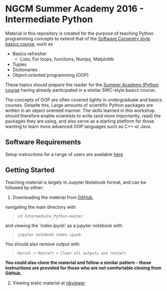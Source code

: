 NGCM Summer Academy 2016 - Intermediate Python
==============================================

Material in this repository is created for the purpose of teaching Python programming concepts to extend that of the [Software Carpentry style basics course](https://github.com/softwaresaved/NGCMGSoton-2015-06-21), such as

* Basics refresher
	- Lists, For loops, functions, Numpy, Matplotlib
* Tuples
* Dictionaries
* Object-oriented programming (OOP)

These topics should prepare the reader for the [Summer Academy IPython course](https://github.com/jupyter/ngcm-tutorial) having already participated in a similar SWC-style basics course. 

The concepts of OOP are often covered lightly in undergraduate and basics courses. Despite this, Large amounts of scientific Python packages are written in an object oriented manner. The skills learned in this workshop should therefore enable scientists to write (and more importantly, read) the packages they are using, and also serve as a starting platform for those wanting to learn more advanced OOP languages such as C++ or Java.


Software Requirements
---------------------
Setup instructions for a range of users are available [here](http://ngcm.github.io/summer-academy-2016-basics/indexpages/prerequisites.html)

Getting Started
---------------
Teaching material is largely in Jupyter Notebook format, and can be followed by either:

1. Downloading the material from [GitHub](https://github.com/p-chambers/Intermediate_Python/archive/master.zip),

  navigating the main directory with

  > `cd Intermediate_Python-master`

  and viewing the 'index.ipynb' as a jupyter notebook with

  > `jupyter notebook index.ipynb`

  You should also remove output with

  > `Kernel > Restart > Clear all outputs and restart`
  
  **You could also clone the material and follow a similar pattern - these instructions are provided for those who are not comfortable cloning from GitHub.**

2. Viewing static material at [nbviewer](https://nbviewer.jupyter.org/github/p-chambers/Intermediate_Python/blob/master/index.ipynb)
